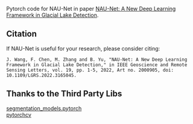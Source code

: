 Pytorch code for NAU-Net in paper [NAU-Net: A New Deep Learning Framework in Glacial Lake Detection](https://doi.org/10.1109/LGRS.2022.3165045).
## Citation
If NAU-Net is useful for your research, please consider citing:
```
J. Wang, F. Chen, M. Zhang and B. Yu, "NAU-Net: A New Deep Learning Framework in Glacial Lake Detection," in IEEE Geoscience and Remote Sensing Letters, vol. 19, pp. 1-5, 2022, Art no. 2000905, doi: 10.1109/LGRS.2022.3165045.
```
## Thanks to the Third Party Libs  
[segmentation_models.pytorch](https://github.com/qubvel/segmentation_models.pytorch)  
[pytorchcv](https://pypi.org/project/pytorchcv/)
